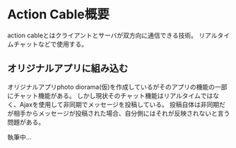 # Action Cable概要
action cableとはクライアントとサーバが双方向に通信できる技術。
リアルタイムチャットなどで使用する。

## オリジナルアプリに組み込む
オリジナルアプリphoto diorama(仮)を作成しているがそのアプリの機能の一部にチャット機能がある。
しかし現状そのチャット機能はリアルタイムではなく、Ajaxを使用して非同期でメッセージを投稿している。
投稿自体は非同期だが相手からメッセージが投稿された場合、自分側にはそれが反映されないと言う問題がある。

執筆中...
